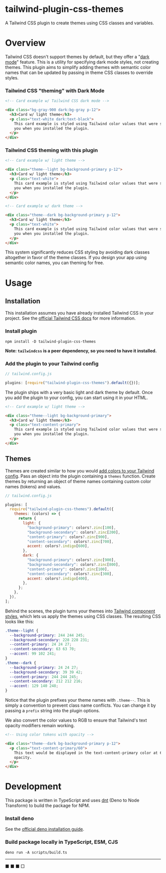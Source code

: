 # tailwind-plugin-css-themes

A Tailwind CSS plugin to create themes using CSS classes and variables.

# Overview

Tailwind CSS doesn't support themes by default, but they offer a "[dark mode](https://tailwindcss.com/docs/dark-mode)" feature. This is a utility for specifying dark mode styles, not creating themes. This plugin aims to simplify adding themes with semantic color names that can be updated by passing in theme CSS classes to override styles.

### Tailwind CSS "theming" with Dark Mode

```html
<!-- Card example w/ Tailwind CSS dark mode -->

<div class="bg-gray-900 dark:bg-gray p-12">
  <h3>Card w/ light theme</h3>
  <p class="text-white dark:text-black">
    This card example is styled using Tailwind color values that were set up for
    you when you installed the plugin.
  </p>
</div>
```

### Tailwind CSS theming with this plugin

```html
<!-- Card example w/ light theme -->

<div class="theme--light bg-background-primary p-12">
  <h3>Card w/ light theme</h3>
  <p class="text-white">
    This card example is styled using Tailwind color values that were set up for
    you when you installed the plugin.
  </p>
</div>
```

```html
<!-- Card example w/ dark theme -->

<div class="theme--dark bg-background-primary p-12">
  <h3>Card w/ light theme</h3>
  <p class="text-white">
    This card example is styled using Tailwind color values that were set up for
    you when you installed the plugin.
  </p>
</div>
```

This system significantly reduces CSS styling by avoiding dark classes altogether in favor of the theme classes. If you design your app using semantic color names, you can theming for free.

# Usage

## Installation

This installation assumes you have already installed Tailwind CSS in your project. See the [official Tailwind CSS docs](https://tailwindcss.com/docs/installation) for more information.

### Install plugin

```shell
npm install -D tailwind-plugin-css-themes
```

**Note: `tailwindcss` is a peer dependency, so you need to have it installed.**

### Add the plugin to your Tailwind config

```js
// tailwind.config.js

plugins: [require("tailwind-plugin-css-themes").default({})];
```

The plugin ships with a very basic light and dark theme by default. Once you add the plugin to your config, you can start using it in your HTML.

```html
<!-- Card example w/ light theme -->

<div class="theme--light bg-background-primary">
  <h3>Card w/ light theme</h3>
  <p class="text-content-primary">
    This card example is styled using Tailwind color values that were set up for
    you when you installed the plugin.
  </p>
</div>
```

## Themes

Themes are created similar to how you would [add colors to your Tailwind config](https://tailwindcss.com/docs/text-color#customizing-your-theme). Pass an object into the plugin containing a `themes` function. Create themes by returning an object of theme names containing custom color names (tokens) and values.

```js
// tailwind.config.js

plugins: [
  require("tailwind-plugin-css-themes").default({
    themes: (colors) => {
      return {
        light: {
          "background-primary": colors?.zinc[100],
          "background-secondary": colors?.zinc[200],
          "content-primary": colors?.zinc[900],
          "content-secondary": colors?.zinc[700],
          accent: colors?.indigo[600],
        },
        dark: {
          "background-primary": colors?.zinc[900],
          "background-secondary": colors?.zinc[800],
          "content-primary": colors?.zinc[100],
          "content-secondary": colors?.zinc[300],
          accent: colors?.indigo[400],
        },
      };
    },
  }),
];
```

Behind the scenes, the plugin turns your themes into [Tailwind component styles](https://tailwindcss.com/docs/adding-custom-styles#adding-component-classes), which lets us apply the themes using CSS classes. The resulting CSS looks like this:

```css
.theme--light {
  --background-primary: 244 244 245;
  --background-secondary: 228 228 231;
  --content-primary: 24 24 27;
  --content-secondary: 63 63 70;
  --accent: 99 102 241;
}
.theme--dark {
  --background-primary: 24 24 27;
  --background-secondary: 39 39 42;
  --content-primary: 244 244 245;
  --content-secondary: 212 212 216;
  --accent: 129 140 248;
}
```

Notice that the plugin prefixes your theme names with `.theme--`. This is simply a convention to prevent class name conflicts. You can change it by passing a `prefix` string into the plugin options.

We also convert the color values to RGB to ensure that Tailwind's text opacity modifiers remain working.

```html
<!-- Using color tokens with opacity -->

<div class="theme--dark bg-background-primary p-12">
  <p class="text-content-primary/60">
    This text would be displayed in the text-content-primary color at 60%
    opacity.
  </p>
</div>
```

# Development

This package is written in TypeScript and uses [dnt](https://github.com/denoland/dnt) (Deno to Node Transform) to build the package for NPM.

### Install deno

See the [official deno installation guide](https://deno.land/manual@v1.29.4/getting_started/installation).

### Build package locally in TypeScript, ESM, CJS

```shell
deno run -A scripts/build.ts
```

---

■ ■ ■ □

